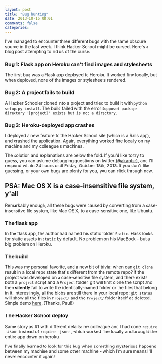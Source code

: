 ```yaml
---
layout: post
title: "Bug hunting"
date: 2013-10-15 08:01
comments: false
categories: 
---
```


I've managed to encounter three different bugs with the same obscure source in the last week.  I think Hacker School might be cursed.  Here's a blog post attempting to rid us of the curse.

### Bug 1: Flask app on Heroku can't find images and stylesheets
The first bug was a Flask app deployed to Heroku.  It worked fine locally, but when deployed, none of the images or stylesheets rendered.

### Bug 2: A project fails to build
A Hacker Schooler cloned into a project and tried to build it with `python setup.py install`.  The build failed with the error `Supposed package directory '[project]' exists but is not a directory.`

### Bug 3: Heroku-deployed app crashes
I deployed a new feature to the Hacker School site (which is a Rails app), and crashed the application.  Again, everything worked fine locally on my machine and my colleague's machines.  

The solution and explanations are below the fold.  If you'd like to try to guess, you can ask me debugging questions on twitter [(@akaptur)](https://twitter.com/akaptur), and I'll respond within 24 hours until Friday, October 18th, 2013. If you don't like guessing, or your own bugs are plenty for you, you can click through now.

<!-- more -->

## PSA: Mac OS X is a case-insensitive file system, y'all
Remarkably enough, all these bugs were caused by converting from a case-insensitve file system, like Mac OS X, to a case-sensitive one, like Ubuntu.

### The flask app
In the flask app, the author had named his static folder `Static`.  Flask looks for static assets in `static` by default. No problem on his MacBook - but a big problem on Heroku.

### The build
This was my personal favorite, and a new bit of trivia: when can `git clone` result in a local repo state that's different from the remote repo?  If the project was developed on a case-sensitive file system, and there exists both a `project` script and a `Project` folder, git will first clone the script and then **silently** fail to write the identically-named folder or the files that belong in it.  Interestingly, all the blobs are still there in your local repo: `git status` will show all the files in `Project/` and the `Project/` folder itself as deleted.  Simple demo [here](https://github.com/paulvstheworld/case-sensitive-test). (Thanks, Paul!)

### The Hacker School deploy
Same story as #1 with different details: my colleague and I had done `require 'JSON'` instead of `require 'json'`, which worked fine locally and brought the entire app down on heroku.

I've finally learned to look for this bug when something mysterious happens between my machine and some other machine - which I'm sure means I'll never encounter it again!